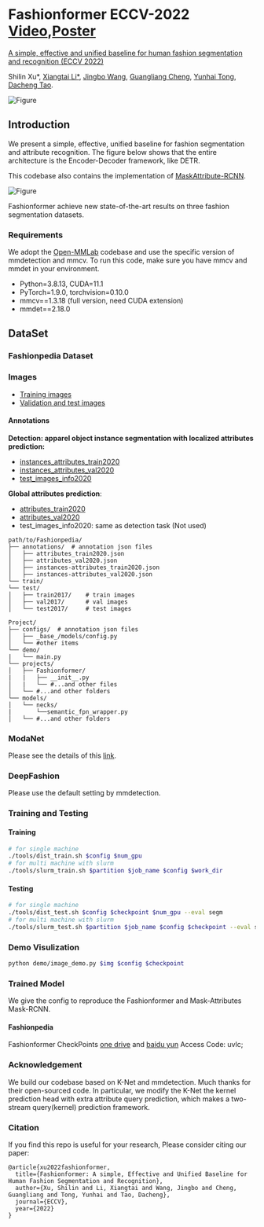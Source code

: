 # Fashionformer ECCV-2022  [Video](https://github.com/xushilin1/FashionFormer/raw/main/video_poster/2087.mp4),[Poster](https://github.com/xushilin1/FashionFormer/raw/main/video_poster/ECCV22_poster_2087.pdf)
[A simple, effective and unified baseline for human fashion segmentation and recognition (ECCV 2022)](https://arxiv.org/abs/2204.04654)

Shilin Xu*,
[Xiangtai Li*](https://lxtgh.github.io/),
[Jingbo Wang](http://wangjingbo.top/),
[Guangliang Cheng](https://scholar.google.com/citations?user=FToOC-wAAAAJ),
[Yunhai Tong](https://www.cis.pku.edu.cn/info/1177/1371.htm),
[Dacheng Tao](https://scholar.google.com/citations?user=RwlJNLcAAAAJ&hl=zh-CN).


![Figure](./figs/Fashion_teaser.png)
## Introduction
We present a simple, effective, unified baseline for fashion segmentation and attribute recognition. The figure below shows that the entire architecture is the Encoder-Decoder framework, like DETR.

This codebase also contains the implementation of [MaskAttribute-RCNN](https://arxiv.org/abs/2004.12276).

![Figure](./figs/fashionformer_teaser_01.png)

Fashionformer achieve new state-of-the-art results on three fashion segmentation datasets.


### Requirements
We adopt the [Open-MMLab](https://github.com/open-mmlab) codebase and use the specific version of mmdetection and mmcv. 
To run this code, make sure you have mmcv and mmdet in your environment.

- Python=3.8.13, CUDA=11.1
- PyTorch=1.9.0, torchvision=0.10.0
- mmcv==1.3.18 (full version, need CUDA extension)
- mmdet==2.18.0

## DataSet  

### Fashionpedia Dataset
### Images
- [Training images](https://s3.amazonaws.com/ifashionist-dataset/images/train2020.zip)
- [Validation and test images](https://s3.amazonaws.com/ifashionist-dataset/images/val_test2020.zip)

#### Annotations

**Detection: apparel object instance segmentation with localized attributes prediction:**

- [instances_attributes_train2020](https://s3.amazonaws.com/ifashionist-dataset/annotations/instances_attributes_train2020.json)
- [instances_attributes_val2020](https://s3.amazonaws.com/ifashionist-dataset/annotations/instances_attributes_val2020.json)
- [test_images_info2020](https://s3.amazonaws.com/ifashionist-dataset/annotations/info_test2020.json)

**Global attributes prediction**:

- [attributes_train2020](https://s3.amazonaws.com/ifashionist-dataset/annotations/attributes_train2020.json)
- [attributes_val2020](https://s3.amazonaws.com/ifashionist-dataset/annotations/attributes_val2020.json)
- test_images_info2020: same as detection task (Not used)

```
path/to/Fashionpedia/
├── annotations/  # annotation json files
│   ├── attributes_train2020.json
│   ├── attributes_val2020.json
│   ├── instances-attributes_train2020.json
│   ├── instances-attributes_val2020.json
└── train/
└── test/
│   ├── train2017/    # train images
│   ├── val2017/      # val images
│   └── test2017/     # test images
```

```projects.FashionFormer',    'models.necks.semantic_fpn_wrapper',    'datasets
Project/
├── configs/  # annotation json files
│   ├── _base_/models/config.py
│   └── #other items
└── demo/
|   └── main.py
└── projects/
│   ├── Fashionformer/
|   |   ├── __init__.py
│   |   └── #...and other files
│   └── #...and other folders
└── models/
│   └── necks/
|       └──semantic_fpn_wrapper.py
│   └── #...and other folders
```

### ModaNet

Please see the details of this [link](https://github.com/eBay/modanet). 

### DeepFashion 

Please use the default setting by mmdetection. 



### Training and Testing
#### Training
```bash
# for single machine 
./tools/dist_train.sh $config $num_gpu
# for multi machine with slurm
./tools/slurm_train.sh $partition $job_name $config $work_dir
```
#### Testing
```bash
# for single machine 
./tools/dist_test.sh $config $checkpoint $num_gpu --eval segm
# for multi machine with slurm
./tools/slurm_test.sh $partition $job_name $config $checkpoint --eval segm
```

### Demo Visulization
```bash
python demo/image_demo.py $img $config $checkpoint
```

### Trained Model

We give the config to reproduce the Fashionformer and Mask-Attributes Mask-RCNN.

#### Fashionpedia 

Fashionformer CheckPoints [one drive](https://1drv.ms/u/s!Ai4mxaXd6lVBcAWlLG9x3sx8cKY?e=cBZdNy) and [baidu yun](https://pan.baidu.com/s/1wdG_QsNWHkgGbqWJYouVcw) Access Code: uvlc; 

### Acknowledgement

We build our codebase based on K-Net and mmdetection. Much thanks for their open-sourced code.
In particular, we modify the K-Net the kernel prediction head with extra attribute query prediction, which 
makes a two-stream query(kernel) prediction framework.



### Citation
If you find this repo is useful for your research, Please consider citing our paper:

```
@article{xu2022fashionformer,
  title={Fashionformer: A simple, Effective and Unified Baseline for Human Fashion Segmentation and Recognition},
  author={Xu, Shilin and Li, Xiangtai and Wang, Jingbo and Cheng, Guangliang and Tong, Yunhai and Tao, Dacheng},
  journal={ECCV},
  year={2022}
}
```
